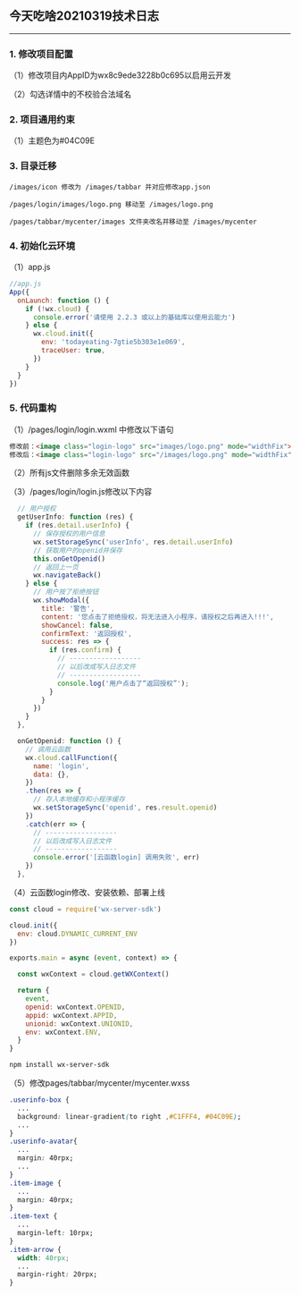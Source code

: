 ## 今天吃啥20210319技术日志 ##
---
### 1. 修改项目配置 ###

（1）修改项目内AppID为wx8c9ede3228b0c695以启用云开发

（2）勾选详情中的不校验合法域名

### 2. 项目通用约束 ###

（1）主题色为#04C09E

### 3. 目录迁移 ### 

```
/images/icon 修改为 /images/tabbar 并对应修改app.json
```

```
/pages/login/images/logo.png 移动至 /images/logo.png
```

```
/pages/tabbar/mycenter/images 文件夹改名并移动至 /images/mycenter
```

### 4. 初始化云环境 ###

（1）app.js

``` javascript
//app.js
App({
  onLaunch: function () {
    if (!wx.cloud) {
      console.error('请使用 2.2.3 或以上的基础库以使用云能力')
    } else {
      wx.cloud.init({
        env: 'todayeating-7gtie5b303e1e069',
        traceUser: true,
      })
    }
  }
})
```

### 5. 代码重构 ###

（1）/pages/login/login.wxml 中修改以下语句

``` html
修改前：<image class="login-logo" src="images/logo.png" mode="widthFix"></image>
修改后：<image class="login-logo" src="/images/logo.png" mode="widthFix"></image>
```

（2）所有js文件删除多余无效函数

（3）/pages/login/login.js修改以下内容

``` javascript
  // 用户授权
  getUserInfo: function (res) {
    if (res.detail.userInfo) {
      // 保存授权的用户信息
      wx.setStorageSync('userInfo', res.detail.userInfo)
      // 获取用户的openid并保存
      this.onGetOpenid()
      // 返回上一页
      wx.navigateBack()
    } else {
      // 用户按了拒绝按钮
      wx.showModal({
        title: '警告',
        content: '您点击了拒绝授权，将无法进入小程序，请授权之后再进入!!!',
        showCancel: false,
        confirmText: '返回授权',
        success: res => {
          if (res.confirm) {
            // ------------------
            // 以后改成写入日志文件
            // ------------------
            console.log('用户点击了“返回授权”');
          }
        }
      })
    }
  },

  onGetOpenid: function () {
    // 调用云函数
    wx.cloud.callFunction({
      name: 'login',
      data: {},
    })
    .then(res => {
      // 存入本地缓存和小程序缓存
      wx.setStorageSync('openid', res.result.openid)
    })
    .catch(err => {
      // ------------------
      // 以后改成写入日志文件
      // ------------------
      console.error('[云函数login] 调用失败', err)
    })
  },
```

（4）云函数login修改、安装依赖、部署上线

``` javascript
const cloud = require('wx-server-sdk')

cloud.init({
  env: cloud.DYNAMIC_CURRENT_ENV
})

exports.main = async (event, context) => {

  const wxContext = cloud.getWXContext()

  return {
    event,
    openid: wxContext.OPENID,
    appid: wxContext.APPID,
    unionid: wxContext.UNIONID,
    env: wxContext.ENV,
  }
}
```

``` bash
npm install wx-server-sdk
```

（5）修改pages/tabbar/mycenter/mycenter.wxss

``` css
.userinfo-box {
  ...
  background: linear-gradient(to right ,#C1FFF4, #04C09E);
  ...
}
.userinfo-avatar{
  ...
  margin: 40rpx;
  ...
}
.item-image {
  ...
  margin: 40rpx;
}
.item-text {
  ...
  margin-left: 10rpx;
}
.item-arrow {
  width: 40rpx;
  ...
  margin-right: 20rpx;
}
```
